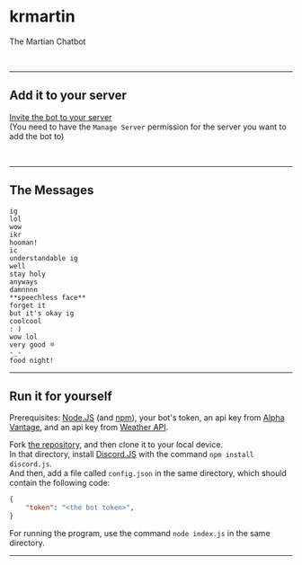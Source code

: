 # krmartin

The Martian Chatbot

<br>

---


## Add it to your server

[Invite the bot to your server](https://discord.com/api/oauth2/authorize?client_id=781478364002385920&permissions=2048&scope=bot) <br>
(You need to have the `Manage Server` permission for the server you want to add the bot to)

<br>

---

## The Messages

`ig` <br>
`lol` <br>
`wow` <br>
`ikr` <br>
`hooman!` <br>
`ic` <br>
`understandable ig` <br>
`well` <br>
`stay holy` <br>
`anyways` <br>
`damnnnn` <br>
`**speechless face**` <br>
`forget it` <br>
`but it's okay ig` <br>
`coolcool` <br>
`: )` <br>
`wow lol` <br>
`very good ⛧` <br>
`-_-` <br>
`food night!` <br>

---

## Run it for yourself

Prerequisites: [Node.JS](https://nodejs.org/en/) (and [npm](https://www.npmjs.com/)), your bot's token, an api key from [Alpha Vantage](https://www.alphavantage.co/), and an api key from [Weather API](https://www.weatherapi.com/).

Fork [the repository](https://github.com/aaryarajoju/AR50), and then clone it to your local device. <br>
In that directory, install [Discord.JS](https://discord.js.org/#/) with the command `npm install discord.js`. <br>
And then, add a file called `config.json` in the same directory, which should contain the following code:

````json
{
    "token": "<the bot token>",
}
````

For running the program, use the command `node index.js` in the same directory.

---
